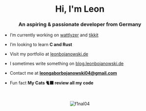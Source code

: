 <h1 align="center">Hi, I'm Leon</h1>
<h3 align="center">An aspiring & passionate developer from Germany</h3>

- I’m currently working on [wattlyzer](https://wattlyzer.de) and [tikkit](https://github.com/F1nal04/tikkit-backend)

- I’m looking to learn **C and Rust**

- Visit my portfolio at [leonbojanowski.de](leonbojanowski.de)

- I sometimes write something on [blog.leonbojanowski.de](blog.leonbojanowski.de)

- Contact me at **leongaborbojanowski04@gmail.com**

- Fun fact **My Cats 🐈‍⬛ review all my code**

<br>

<p align="center"><img align="center" src="https://github-readme-stats.vercel.app/api/top-langs/?username=f1nal04&langs_count=6&hide=html,css,scss,dockerfile,batchfile&theme=github_dark" alt="f1nal04" /></p>
